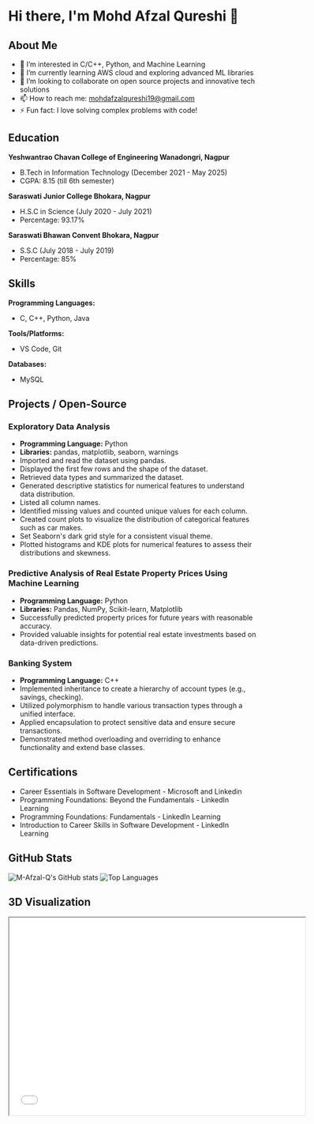 # Hi there, I'm Mohd Afzal Qureshi 👋

## About Me
- 👀 I’m interested in C/C++, Python, and Machine Learning
- 🌱 I’m currently learning AWS cloud and exploring advanced ML libraries
- 💞️ I’m looking to collaborate on open source projects and innovative tech solutions
- 📫 How to reach me: [mohdafzalqureshi19@gmail.com](mailto:mohdafzalqureshi19@gmail.com)
- ⚡ Fun fact: I love solving complex problems with code!

## Education
**Yeshwantrao Chavan College of Engineering Wanadongri, Nagpur**
- B.Tech in Information Technology (December 2021 - May 2025)
- CGPA: 8.15 (till 6th semester)

**Saraswati Junior College Bhokara, Nagpur**
- H.S.C in Science (July 2020 - July 2021)
- Percentage: 93.17%

**Saraswati Bhawan Convent Bhokara, Nagpur**
- S.S.C (July 2018 - July 2019)
- Percentage: 85%

## Skills
**Programming Languages:**
- C, C++, Python, Java

**Tools/Platforms:**
- VS Code, Git

**Databases:**
- MySQL

## Projects / Open-Source
### Exploratory Data Analysis
- **Programming Language:** Python
- **Libraries:** pandas, matplotlib, seaborn, warnings
- Imported and read the dataset using pandas.
- Displayed the first few rows and the shape of the dataset.
- Retrieved data types and summarized the dataset.
- Generated descriptive statistics for numerical features to understand data distribution.
- Listed all column names.
- Identified missing values and counted unique values for each column.
- Created count plots to visualize the distribution of categorical features such as car makes.
- Set Seaborn's dark grid style for a consistent visual theme.
- Plotted histograms and KDE plots for numerical features to assess their distributions and skewness.

### Predictive Analysis of Real Estate Property Prices Using Machine Learning
- **Programming Language:** Python
- **Libraries:** Pandas, NumPy, Scikit-learn, Matplotlib
- Successfully predicted property prices for future years with reasonable accuracy.
- Provided valuable insights for potential real estate investments based on data-driven predictions.

### Banking System
- **Programming Language:** C++
- Implemented inheritance to create a hierarchy of account types (e.g., savings, checking).
- Utilized polymorphism to handle various transaction types through a unified interface.
- Applied encapsulation to protect sensitive data and ensure secure transactions.
- Demonstrated method overloading and overriding to enhance functionality and extend base classes.

## Certifications
- Career Essentials in Software Development - Microsoft and Linkedin
- Programming Foundations: Beyond the Fundamentals - LinkedIn Learning
- Programming Foundations: Fundamentals - LinkedIn Learning
- Introduction to Career Skills in Software Development - LinkedIn Learning

## GitHub Stats
![M-Afzal-Q's GitHub stats](https://github-readme-stats.vercel.app/api?username=M-Afzal-Q&show_icons=true&theme=radical)
![Top Languages](https://github-readme-stats.vercel.app/api/top-langs/?username=M-Afzal-Q&layout=compact&theme=radical)

## 3D Visualization
<iframe src="3d_plot.html" width="600" height="400"></iframe>

<!---
M-Afzal-Q/M-Afzal-Q is a ✨ special ✨ repository because its `README.md` (this file) appears on your GitHub profile.
You can click the Preview link to take a look at your changes.
--->
